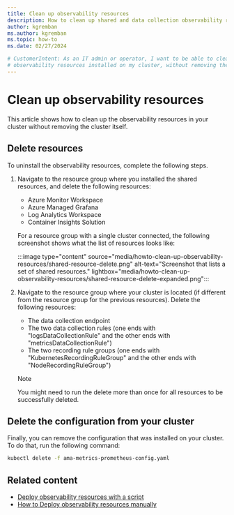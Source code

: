 ```yaml
---
title: Clean up observability resources
description: How to clean up shared and data collection observability resources from an existing installation in Azure IoT Operations.
author: kgremban
ms.author: kgremban
ms.topic: how-to
ms.date: 02/27/2024

# CustomerIntent: As an IT admin or operator, I want to be able to clean up and remove
# observability resources installed on my cluster, without removing the cluster. 
---
```


# Clean up observability resources
This article shows how to clean up the observability resources in your cluster without removing the cluster itself. 

## Delete resources

To uninstall the observability resources, complete the following steps.

1. Navigate to the resource group where you installed the shared resources, and delete the following resources:

    - Azure Monitor Workspace
    - Azure Managed Grafana
    - Log Analytics Workspace
    - Container Insights Solution

    For a resource group with a single cluster connected, the following screenshot shows what the list of resources looks like:
    
    :::image type="content" source="media/howto-clean-up-observability-resources/shared-resource-delete.png" alt-text="Screenshot that lists a set of shared resources."  lightbox="media/howto-clean-up-observability-resources/shared-resource-delete-expanded.png":::

1. Navigate to the resource group where your cluster is located (if different from the resource group for the previous resources). Delete the following resources: 

    - The data collection endpoint
    - The two data collection rules (one ends with "logsDataCollectionRule" and the other ends with "metricsDataCollectionRule")
    - The two recording rule groups (one ends with "KubernetesRecordingRuleGroup" and the other ends with "NodeRecordingRuleGroup")

    > [!NOTE]  
    > You might need to run the delete more than once for all resources to be successfully deleted. 

## Delete the configuration from your cluster

Finally, you can remove the configuration that was installed on your cluster. To do that, run the following command:

```bash
kubectl delete -f ama-metrics-prometheus-config.yaml
```

## Related content

- [Deploy observability resources with a script](howto-configure-observability.md)
- [How to Deploy observability resources manually](howto-configure-observability-manual.md)